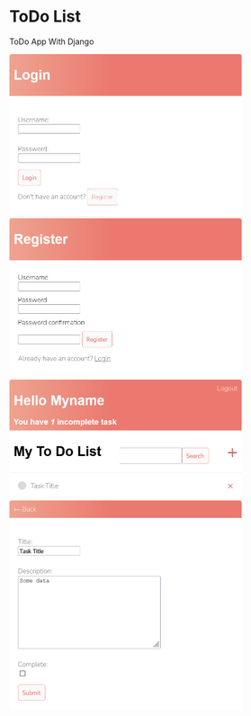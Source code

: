 # ToDo List
 ToDo App With Django
 
<div class="row"> <div class="column"> <img src="data/image-20210629125552387.png" alt="image-20210629125552387" style="zoom:50%;" /> </div> <div class="column"> <img src="data/image-20210629125535154.png" alt="image-20210629125535154" style="zoom:50%;" /> </div> <div class="column"><img src="data/image-20210629125825330.png" alt="image-20210629125825330" style="zoom:50%;" /></div><div class="column"><img src="data/image-20210629125753475.png" alt="image-20210629125753475" style="zoom:50%;" /></div></div> 